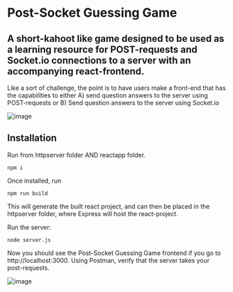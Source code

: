 # Post-Socket Guessing Game
## A short-kahoot like game designed to be used as a learning resource for POST-requests and Socket.io connections to a server with an accompanying react-frontend.
Like a sort of challenge, the point is to have users make a front-end that has the capabilities to either A) send question answers to the server using POST-requests or B) Send question answers to the server using Socket.io

![image](https://user-images.githubusercontent.com/66651087/219981001-1ee585d2-b402-43c6-b620-96b5fd55e88a.png)

## Installation
Run from httpserver folder AND reactapp folder.
```
npm i
```
Once installed, run 
```
npm run build
```
This will generate the built react project, and can then be placed in the httpserver folder, where Express will host the react-project.

Run the server:
```
node server.js
```
Now you should see the Post-Socket Guessing Game frontend if you go to http://localhost:3000.
Using Postman, verify that the server takes your post-requests.

![image](https://user-images.githubusercontent.com/66651087/219981433-45d8f05c-4918-418e-97d0-3f31c72de0eb.png)

